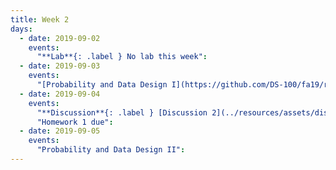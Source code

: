 ```yaml
---
title: Week 2
days:
  - date: 2019-09-02
    events:
      "**Lab**{: .label } No lab this week":
  - date: 2019-09-03
    events:
      "[Probability and Data Design I](https://github.com/DS-100/fa19/raw/master/lecture/lec02/02-data-generation.pptx) ([pdf](https://drive.google.com/open?id=1E4YOODtOjb5tUtatnBmNkKrz3FaVTuy5)) ([webcast](https://www.youtube.com/watch?v=OJFCRhAC788))":
  - date: 2019-09-04
    events:
      "**Discussion**{: .label } [Discussion 2](../resources/assets/discussions/disc02.pdf)":
      "Homework 1 due":
  - date: 2019-09-05
    events:
      "Probability and Data Design II":
---
```

